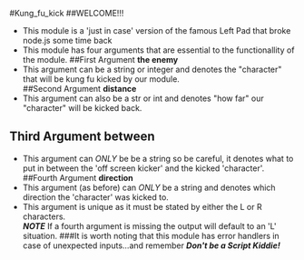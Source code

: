 #Kung_fu_kick 
##WELCOME!!!
- This module is a 'just in case' version of the famous Left Pad that broke node.js some time back
 - This module has four arguments that are essential to the functionallity of the module.
##First Argument __the enemy__   
- This argument can be a string or integer and denotes the "character" that will be kung fu kicked by our module.   
##Second Argument __distance__   
- This argument can also be a str or int and denotes "how far" our "character" will be kicked back.   
## Third Argument __between__   
- This argument can *ONLY* be be a string so be careful, it denotes what to put in between the 'off screen kicker' and the kicked 'character'.   
##Fourth Argument __direction__   
- This argument (as before) can *ONLY* be a string and denotes which direction the 'character' was kicked to.
 - This argument is unique as it must be stated by either the L or R characters.   
__*NOTE*__ If a fourth argument is missing the output will default to an 'L' situation.
###It is worth noting that this module has error handlers in case of unexpected inputs...and remember __*Don't be a Script Kiddie!*__



